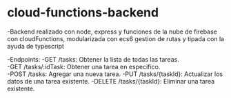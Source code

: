 ﻿# cloud-functions-backend
-Backend realizado con node, express y funciones de la nube de firebase con cloudFunctions, modularizada con ecs6 gestion de rutas y tipada con la ayuda de typescript

-Endpoints:
-GET /tasks: Obtener la lista de todas las tareas.    
-GET /tasks/:idTask: Obtener una tarea en especifico.    
-POST /tasks: Agregar una nueva tarea.
-PUT /tasks/{taskId}: Actualizar los datos de una tarea existente.
-DELETE /tasks/{taskId}: Eliminar una tarea existente.
